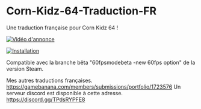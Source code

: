 # Corn-Kidz-64-Traduction-FR
Une traduction française pour Corn Kidz 64 !

[![Vidéo d'annonce](https://img.youtube.com/vi/8sX4u0BQDRY/0.jpg)](https://www.youtube.com/watch?v=8sX4u0BQDRY)


[![Installation](https://img.youtube.com/vi/CtsMsXk9D8s/0.jpg)](https://www.youtube.com/watch?v=CtsMsXk9D8s)

Compatible avec la branche bêta "60fpsmodebeta -new 60fps option" de la version Steam.

Mes autres traductions françaises. https://gamebanana.com/members/submissions/portfolio/1723576
Un serveur discord est disponible à cette adresse. https://discord.gg/TPdsRYPFE8
